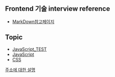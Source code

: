 ## Frontend 기술 interview reference 

- <a href="./markdown.html">MarkDown참고페이지</a>


## Topic
- [JavaScript_TEST]("./Topics/JavaScript.html")
- <a href="./Topics/JavaScript.html"> JavaScript </a>
- <a href="./Topics/CSS.html"> CSS </a>


[주소에 대한 설명](http://www.google.co.kr)
